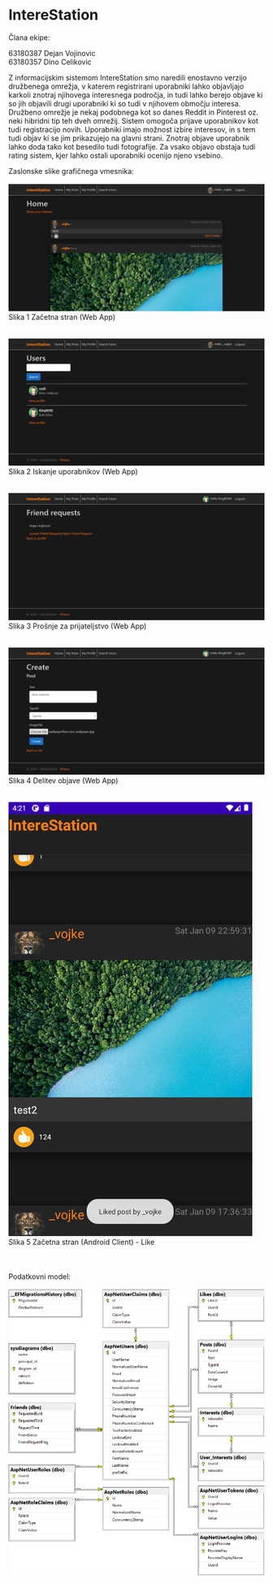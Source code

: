 # IntereStation

Člana ekipe:

63180387 Dejan Vojinovic<br>
63180357 Dino Celikovic

Z informacijskim sistemom IntereStation smo naredili enostavno verzijo družbenega omrežja, v katerem registrirani uporabniki lahko objavljajo karkoli znotraj njihovega interesnega področja, in tudi lahko berejo objave ki so jih objavili drugi uporabniki ki so tudi v njihovem območju interesa. Družbeno omrežje je nekaj podobnega kot so danes Reddit in Pinterest oz. neki hibridni tip teh dveh omrežij. Sistem omogoča prijave uporabnikov kot tudi registracijo novih. Uporabniki imajo možnost izbire interesov, in s tem tudi objav ki se jim prikazujejo na glavni strani. Znotraj objave uporabnik lahko doda tako kot besedilo tudi fotografije. Za vsako objavo obstaja tudi rating sistem, kjer lahko ostali uporabniki ocenijo njeno vsebino.

Zaslonske slike grafičnega vmesnika:
<br><br>
![](images/WebApp1.png) <br>
Slika 1 Začetna stran (Web App)
<br><br><br>
![](images/WebApp2.png) <br>
Slika 2 Iskanje uporabnikov (Web App)
<br><br><br>
![](images/WebApp3.png) <br>
Slika 3 Prošnje za prijateljstvo (Web App)
<br><br><br>
![](images/WebApp4.png) <br>
Slika 4 Delitev objave (Web App)
<br><br><br>
![](images/AndroidClient5.png) <br>
Slika 5 Začetna stran (Android Client) - Like
<br><br><br><br>
Podatkovni model:
<br><br>
![](images/DbDiagram.png) <br>
